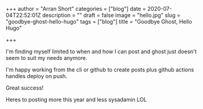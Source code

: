 +++
author = "Arran Short"
categories = ["blog"]
date = 2020-07-04T22:52:01Z
description = ""
draft = false
image = "hello.jpg"
slug = "goodbye-ghost-hello-hugo"
tags = ["blog"]
title = "Goodbye Ghost, Hello Hugo"

+++


I'm finding myself limited to when and how I can post and ghost just doesn't seem to suit my needs anymore.

I'm happy working from the cli or github to create posts plus github actions handles deploy on push.

Great success!

Heres to posting more this year and less sysadamin LOL
